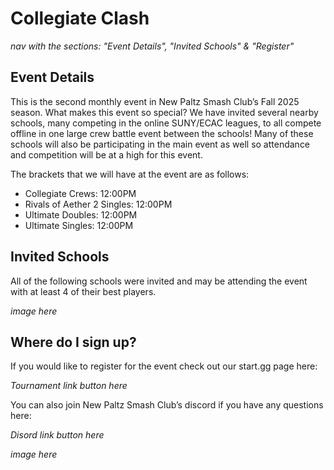 # Collegiate Clash

*nav with the sections: "Event Details", "Invited Schools" & "Register"*

## Event Details

This is the second monthly event in New Paltz Smash Club’s Fall 2025 season.
What makes this event so special? We have invited several nearby schools,
many competing in the online SUNY/ECAC leagues, to all compete offline in one large crew battle event between the schools! 
Many of these schools will also be participating in the main event as well so attendance and competition will be at a high for this event.

The brackets that we will have at the event are as follows:

- Collegiate Crews: 12:00PM
- Rivals of Aether 2 Singles: 12:00PM
- Ultimate Doubles: 12:00PM
- Ultimate Singles: 12:00PM

## Invited Schools

All of the following schools were invited and may be attending the event with at least 4 of their best players.

*image here*

## Where do I sign up?

If you would like to register for the event check out our start.gg page here:

*Tournament link button here*

You can also join New Paltz Smash Club’s discord if you have any questions here:

*Disord link button here*

*image here*
